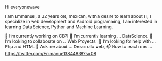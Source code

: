 Hi everyonewave

I am Emmanuel, a 32 years old, mexican, with a desire to learn about IT, I specialize in web development and Android programming, I am interested in learning Data Science, Python and Machine Learning.

🔭 I’m currently working on CBPI
🌱 I’m currently learning … DataScience.
👯 I’m looking to collaborate on … Web Proyects .
🤔 I’m looking for help with … Php and HTML
💬 Ask me about … Desarrollo web,
📫 How to reach me: … https://twitter.com/Emmanue13844838?s=08

